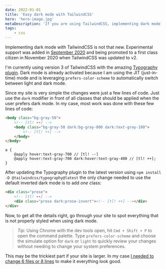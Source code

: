 ```yaml
---
date: 2022-01-01
title: 'Easy dark mode with TailwindCSS'
hero: 'hero-image.jpg'
metaDescription: 'If you are using TailwindCSS, implementing dark mode is super simple.'
tags:
    - css
---
```


Implementing dark mode with TailwindCSS is not that new. Experimental support was added in [September 2020](https://github.com/tailwindlabs/tailwindcss/pull/2279) and being promoted to a first class citizen in November 2020 when TailwindCSS was updated to v2.

I'm currently using version 3 of TailwindCSS with the amazing [Typography plugin](https://tailwindcss.com/docs/typography-plugin). Dark mode is already activated because I am using the JIT (just-in-time) mode and is leveraging `prefers-color-scheme` to automatically switch between light and dark mode.

Since my site is very simple the changes were just a few lines of code. Just use the `dark` modifier in front of all classes that should be applied when the user prefers dark mode. In my case, most work was done with these few lines of code:

```html
<body class="bg-gray-50">
    <!-- [tl! --] -->
    <body class="bg-gray-50 dark:bg-gray-800 dark:text-gray-100">
        <!-- [tl! ++] -->
    </body>
</body>
```

```postcss
a {
    @apply hover:text-gray-700 // [tl! --]
    @apply hover:text-gray-700 dark:hover:text-gray-400 // [tl! ++];
}
```

After updating the Typography plugin to the latest version using `npm install -D @tailwindcss/typography@latest` the only change needed to use the default inverted dark mode is to add _one_ class:

```html
<div class="prose">
    <!-- [tl! --] -->
    <div class="prose dark:prose-invert"><!-- [tl! ++] --></div>
</div>
```

Now, to get all the details right, go through your site to spot everything that is not properly styled when using dark mode.

> _Tip:_ Using Chrome with the dev tools open, hit `Cmd + Shift + P` to open the command palette. Type `prefers-color-scheme` and choose the simulate option for `dark` or `light` to quickly review your changes without needing to change your system preferences.

This may be the trickiest part if your site is larger. In my case [I needed to change 6 files or 8 lines](https://github.com/timkley/tim-kleyersburg.de/pull/13/files) to make it everything look good.
